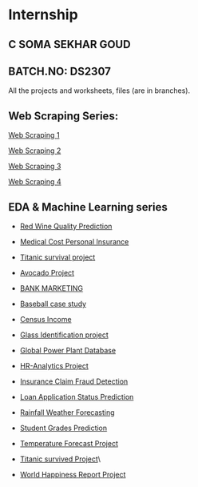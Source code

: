 # Internship

C SOMA SEKHAR GOUD
---------------
BATCH.NO: DS2307
---------------------------------------------------

All the projects and worksheets, files (are in branches).


## Web Scraping Series:
  
  [Web Scraping 1](https://github.com/Somu-cSs/Internship/tree/Web-Scraping-Assignment-1)
  
  [Web Scraping 2](https://github.com/Somu-cSs/Internship/tree/Web-Scraping-Assignment-2)
  
  [Web Scraping 3](https://github.com/Somu-cSs/Internship/tree/Web-Scraping-Assignment-3)
  
  [Web Scraping 4](https://github.com/Somu-cSs/Internship/tree/Web-Scraping-Assignment-4)

    
## EDA & Machine Learning series
- [Red Wine Quality Prediction](https://github.com/Somu-cSs/Internship/tree/Predicting-Red-wine-quality)
- [Medical Cost Personal Insurance](https://github.com/Somu-cSs/Internship/tree/Medical-Cost-Personal-Insurance)

- [Titanic survival project](https://github.com/Somu-cSs/Internship/tree/Titanic-survived-Project)

- [Avocado Project](https://github.com/Somu-cSs/Internship/tree/Avocado-project)

- [BANK MARKETING](https://github.com/Somu-cSs/Internship/tree/BANK-MARKETING)

- [Baseball case study](https://github.com/Somu-cSs/Internship/tree/Baseball-Case-study)

- [Census Income](https://github.com/Somu-cSs/Internship/tree/Census-Income)

- [Glass Identification project](https://github.com/Somu-cSs/Internship/tree/Glass-Identification)

- [Global Power Plant Database](https://github.com/Somu-cSs/Internship/tree/Global-Power-Plant-Database)

- [HR-Analytics Project](https://github.com/Somu-cSs/Internship/tree/HR-Analytics)

- [Insurance Claim Fraud Detection](https://github.com/Somu-cSs/Internship/tree/Insurance-Claim-Fraud-Detection)

- [Loan Application Status Prediction](https://github.com/Somu-cSs/Internship/tree/Loan-Application-Status-Prediction)

- [Rainfall Weather Forecasting](https://github.com/Somu-cSs/Internship/tree/Rainfall-Weather-Forecasting)

- [Student Grades Prediction](https://github.com/Somu-cSs/Internship/tree/Student-grades-prediction)

- [Temperature Forecast Project](https://github.com/Somu-cSs/Internship/tree/Temperature-Forecast-Project)

- [Titanic survived Project](https://github.com/Somu-cSs/Internship/tree/Titanic-survived-Project)\

- [World Happiness Report Project](https://github.com/Somu-cSs/Internship/tree/World-Happiness-Report-Project)

